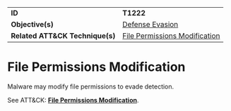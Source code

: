 |||
|---------|------------------------|
|**ID**|**T1222**|
|**Objective(s)**| [Defense Evasion](https://github.com/MBCProject/mbc-markdown/tree/master/defense-evasion)|
|**Related ATT&CK Technique(s)**|[File Permissions Modification](https://attack.mitre.org/techniques/T1222)|


File Permissions Modification
============================
Malware may modify file permissions to evade detection. 

See ATT&CK: [**File Permissions Modification**](https://attack.mitre.org/techniques/T1143).